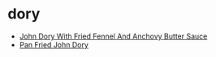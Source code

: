 # dory

 * [John Dory With Fried Fennel And Anchovy Butter Sauce](index/j/john-dory-with-fried-fennel-and-anchovy-butter-sauce-5318.json)
 * [Pan Fried John Dory](index/p/pan-fried-john-dory-232086.json)
